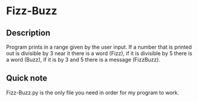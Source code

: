 # Fizz-Buzz
## Description
Program prints in a range given by the user input. If a number that is printed out is divisible by 3 near it there is a word (Fizz), if it is divisible by 5 there is a word (Buzz), if it is by 3 and 5 there is a message (FizzBuzz).
## Quick note
Fizz-Buzz.py is the only file you need in order for my program to work.
